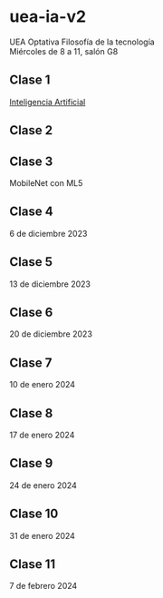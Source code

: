 # uea-ia-v2
UEA Optativa Filosofía de la tecnología  
Miércoles de 8 a 11, salón G8  

## Clase 1
[Inteligencia Artificial](https://www.ibm.com/topics/artificial-intelligence)
## Clase 2
## Clase 3
MobileNet con ML5
## Clase 4
6 de diciembre 2023  
## Clase 5
13 de diciembre 2023  
## Clase 6
20 de diciembre 2023  
## Clase 7
10 de enero 2024  
## Clase 8
17 de enero 2024  
## Clase 9
24 de enero 2024  
## Clase 10
31 de enero 2024  
## Clase 11
7 de febrero 2024  
